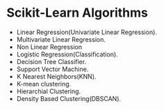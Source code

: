 # Scikit-Learn Algorithms

- Linear Regression(Univariate Linear Regression).
- Multivariate Linear Regression.
- Non Linear Regression
- Logistic Regression(Classification).
- Decision Tree Classifier.
- Support Vector Machine.
- K Nearest Neighbors(KNN).
- K-mean clustering.
- Hierarchial Clustering.
- Density Based Clustering(DBSCAN).
